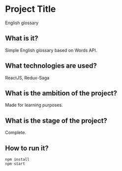 # Project Title

English glossary

## What is it?

Simple English glossary based on Words API.

## What technologies are used?

ReactJS, Redux-Saga

## What is the ambition of the project?

Made for learning purposes.

## What is the stage of the project?

Complete.

## How to run it?

```
npm install
npm start
```
